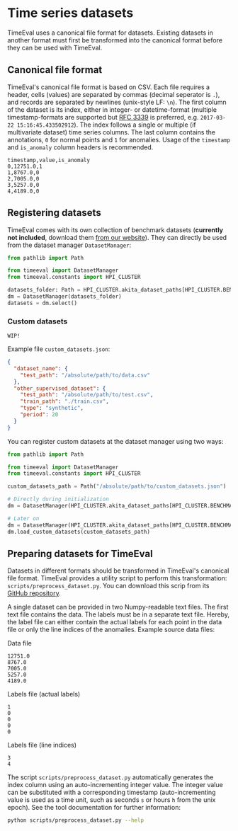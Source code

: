 # Time series datasets

TimeEval uses a canonical file format for datasets.
Existing datasets in another format must first be transformed into the canonical format before they can be used with TimeEval.

## Canonical file format

TimeEval's canonical file format is based on CSV.
Each file requires a header, cells (values) are separated by commas (decimal seperator is `.`), and records are separated by newlines (unix-style LF: `\n`).
The first column of the dataset is its index, either in integer- or datetime-format
(multiple timestamp-formats are supported but [RFC 3339](https://datatracker.ietf.org/doc/html/rfc3339) is preferred, e.g. `2017-03-22 15:16:45.433502912`).
The index follows a single or multiple (if multivariate dataset) time series columns.
The last column contains the annotations, `0` for normal points and `1` for anomalies.
Usage of the `timestamp` and `is_anomaly` column headers is recommended.

```
timestamp,value,is_anomaly
0,12751.0,1
1,8767.0,0
2,7005.0,0
3,5257.0,0
4,4189.0,0
```

## Registering datasets

TimeEval comes with its own collection of benchmark datasets (**currently not included**, download them [from our website](https://timeeval.github.io/evaluation-paper/notebooks/Datasets.html)).
They can directly be used from the dataset manager `DatasetManager`:

```python
from pathlib import Path

from timeeval import DatasetManager
from timeeval.constants import HPI_CLUSTER

datasets_folder: Path = HPI_CLUSTER.akita_dataset_paths[HPI_CLUSTER.BENCHMARK]  # or Path("./datasets-folder")
dm = DatasetManager(datasets_folder)
datasets = dm.select()
```

### Custom datasets

```{important}
WIP!
```

Example file `custom_datasets.json`:

```json
{
  "dataset_name": {
    "test_path": "/absolute/path/to/data.csv"
  },
  "other_supervised_dataset": {
    "test_path": "/absolute/path/to/test.csv",
    "train_path": "./train.csv",
    "type": "synthetic",
    "period": 20
  }
}
```

You can register custom datasets at the dataset manager using two ways:

```python
from pathlib import Path

from timeeval import DatasetManager
from timeeval.constants import HPI_CLUSTER

custom_datasets_path = Path("/absolute/path/to/custom_datasets.json")

# Directly during initialization
dm = DatasetManager(HPI_CLUSTER.akita_dataset_paths[HPI_CLUSTER.BENCHMARK], custom_datasets_file=custom_datasets_path)

# Later on
dm = DatasetManager(HPI_CLUSTER.akita_dataset_paths[HPI_CLUSTER.BENCHMARK])
dm.load_custom_datasets(custom_datasets_path)
```

## Preparing datasets for TimeEval

Datasets in different formats should be transformed in TimeEval's canonical file format.
TimeEval provides a utility script to perform this transformation: `scripts/preprocess_dataset.py`.
You can download this scrip from its [GitHub repository](https://github.com/TimeEval/TimeEval).

A single dataset can be provided in two Numpy-readable text files.
The first text file contains the data.
The labels must be in a separate text file.
Hereby, the label file can either contain the actual labels for each point in the data file or only the line indices of the anomalies.
Example source data files:

Data file

```
12751.0
8767.0
7005.0
5257.0
4189.0
```

Labels file (actual labels)

```
1
0
0
0
0
```

Labels file (line indices)

```
3
4
```

The script `scripts/preprocess_dataset.py` automatically generates the index column using an auto-incrementing integer value.
The integer value can be substituted with a corresponding timestamp (auto-incrementing value is used as a time unit, such as seconds `s` or hours `h` from the unix epoch).
See the tool documentation for further information:

```bash
python scripts/preprocess_dataset.py --help
```
